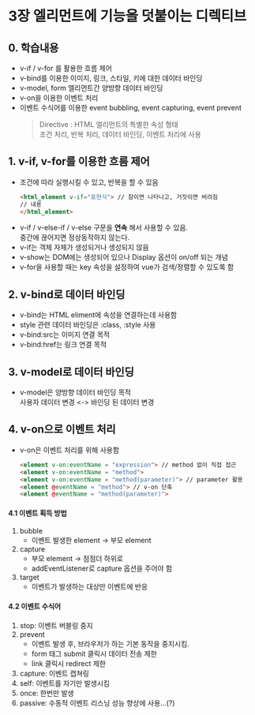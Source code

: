 # 3장 엘리먼트에 기능을 덧붙이는 디렉티브

## 0. 학습내용
- v-if / v-for 를 활용한 흐름 제어
- v-bind를 이용한 이미지, 링크, 스타일, 키에 대한 데이터 바인딩
- v-model, form 엘리먼트간 양방향 데이터 바인딩
- v-on을 이용한 이벤트 처리
- 이벤트 수식어를 이용한 event bubbling, event capturing, event prevent
  > Directive : HTML 엘리먼트의 특별한 속성 형태   
  조건 처리, 반복 처리, 데이터 바인딩, 이벤트 처리에 사용

## 1. v-if, v-for를 이용한 흐름 제어
- 조건에 따라 실행시킬 수 있고, 반복을 할 수 있음
  ``` html
  <html_element v-if="표현식"> // 참이면 나타나고, 거짓이면 버려짐
  // 내용
  </html_element>
  ```
- v-if / v-else-if / v-else 구문을 __연속__ 해서 사용할 수 있음.   
중간에 끊어지면 정상동작하지 않는다.
- v-if는 객체 자체가 생성되거나 생성되지 않음
- v-show는 DOM에는 생성되어 있으나 Display 옵션이 on/off 되는 개념
- v-for을 사용할 때는 key 속성을 설정하여 vue가 검색/정렬할 수 있도록 함

## 2. v-bind로 데이터 바인딩
- v-bind는 HTML eliment에 속성을 연결하는데 사용함
- style 관련 데이터 바인딩은 :class, :style 사용
- v-bind:src는 이미지 연결 목적
- v-bind:href는 링크 연결 목적

## 3. v-model로 데이터 바인딩
- v-model은 양방향 데이터 바인딩 목적   
사용자 데이터 변경 <-> 바인딩 된 데이터 변경

## 4. v-on으로 이벤트 처리
- v-on은 이벤트 처리를 위해 사용함 
   ```html
  <element v-on:eventName = "expression"> // method 없이 직접 접근
  <element v-on:eventName = "method">
  <element v-on:eventName = "method(parameter)"> // parameter 활용
  <element @eventName = "method"> // v-on 단축
  <element @eventName = "method(parameter)">
   ```

#### 4.1 이벤트 획득 방법
1. bubble
    - 이벤트 발생한 element -> 부모 element
1. capture
    - 부모 element -> 점점더 하위로
    - addEventListener로 capture  옵션을 주어야 함
1. target
    - 이벤트가 발생하는 대상만 이벤트에 반응

#### 4.2 이벤트 수식어
1. stop: 이벤트 버블링 중지
1. prevent
    - 이벤트 발생 후, 브라우저가 하는 기본 동작을 중지시킴.
    - form 태그 submit 클릭시 데이터 전송 제한
    - link 클릭시 redirect 제한
1. capture: 이벤트 캡쳐링
1. self: 이벤트를 자기만 발생시킴
1. once: 한번만 발생
1. passive: 수동적 이벤트 리스닝 성능 향상에 사용...(?)